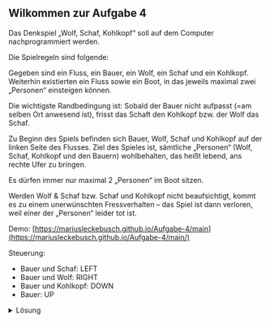 ## Wilkommen zur Aufgabe 4

Das Denkspiel „Wolf, Schaf, Kohlkopf“ soll auf dem Computer nachprogrammiert werden.

Die Spielregeln sind folgende:

Gegeben sind ein Fluss, ein Bauer, ein Wolf, ein Schaf und ein Kohlkopf. Weiterhin existierten ein Fluss sowie ein Boot, in das jeweils maximal zwei „Personen“ einsteigen können.

Die wichtigste Randbedingung ist: Sobald der Bauer nicht aufpasst (=am selben Ort anwesend ist), frisst das Schaft den Kohlkopf bzw. der Wolf das Schaf.

Zu Beginn des Spiels befinden sich Bauer, Wolf, Schaf und Kohlkopf auf der linken Seite des Flusses. Ziel des Spieles ist, sämtliche „Personen“ (Wolf, Schaf, Kohlkopf und den Bauern) wohlbehalten, das heißt lebend, ans rechte Ufer zu bringen.

Es dürfen immer nur maximal 2 „Personen“ im Boot sitzen.

Werden Wolf & Schaf bzw. Schaf und Kohlkopf nicht beaufsichtigt, kommt es zu einem unerwünschten Fressverhalten – das Spiel ist dann verloren, weil einer der „Personen“ leider tot ist.

Demo: [https://mariusleckebusch.github.io/Aufgabe-4/main](https://mariusleckebusch.github.io/Aufgabe-4/main/)

Steuerung:
- Bauer und Schaf: LEFT
- Bauer und Wolf: RIGHT
- Bauer und Kohlkopf: DOWN
- Bauer: UP
<details>
  <summary>Lösung</summary>

- Der Bauer überquert mit dem Schaf den Fluss und setzt es am anderen Ufer ab.
- Der Bauer rudert anschließend allein zurück.
- Der Bauer nimmt jetzt den Kohlkopf mit. Er setzt ihn am Ufer ab.
- Damit das Schaf sich nicht über den Kohlkopf hermacht, nimmt er das Schaf auf seinem Rückweg wieder mit.
- Der Bauer setzt jetzt das Schaf ab, nimmt den Wolf mit und lässt ihn am anderen Ufer mit dem Kohlkopf zurück.
- Der Bauer rudert wieder allein zurück.
- Der Bauer nimmt schließlich das Schaf mit.

- LEFT
- UP
- DOWN
- LEFT
- Right
- UP
- LEFT
</details>
